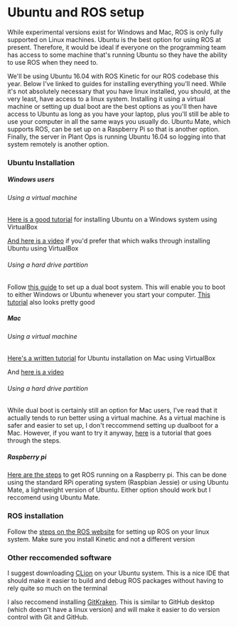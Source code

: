 # Ubuntu and ROS setup

While experimental versions exist for Windows and Mac, ROS is only fully supported on Linux machines. Ubuntu is the best option for using ROS at present. Therefore, it would be ideal if everyone on the programming team has access to some machine that's running Ubuntu so they have the ability to use ROS when they need to.

We'll be using Ubuntu 16.04 with ROS Kinetic for our ROS codebase this year. Below I've linked to guides for installing everything you'll need. While it's not absolutely necessary that you have linux installed, you should, at the very least, have access to a linux system. Installing it using a virtual machine or setting up dual boot are the best options as you'll then have access to Ubuntu as long as you have your laptop, plus you'll still be able to use your computer in all the same ways you usually do. Ubuntu Mate, which supports ROS, can be set up on a Raspberry Pi so that is another option. Finally, the server in Plant Ops is running Ubuntu 16.04 so logging into that system remotely is another option.

### Ubuntu Installation


##### Windows users


###### Using a virtual machine


[Here is a good tutorial](https://www.codeooze.com/windows-10/windows-10-ubuntu-vbox/) for installing Ubuntu on a Windows system using VirtualBox

[And here is a video](https://www.youtube.com/watch?v=GGorVpzZQwA) if you'd prefer that which walks through installing Ubuntu using VirtualBox


###### Using a hard drive partition

Follow [this guide](https://itsfoss.com/install-ubuntu-1404-dual-boot-mode-windows-8-81-uefi/) to set up a dual boot system. This will enable you to boot to either Windows or Ubuntu whenever you start your computer. [This tutorial](https://www.tecmint.com/install-ubuntu-16-04-alongside-with-windows-10-or-8-in-dual-boot/) also looks pretty good


##### Mac


###### Using a virtual machine

[Here's a written tutorial](https://www.simplehelp.net/2015/06/09/how-to-install-ubuntu-on-your-mac/) for Ubuntu installation on Mac using VirtualBox 

And [here is a video](https://www.youtube.com/watch?v=sNixOS6mHlU)


###### Using a hard drive partition

While dual boot is certainly still an option for Mac users, I've read that it actually tends to run better using a virtual machine. As a virtual machine is safer and easier to set up, I don't reccommend setting up dualboot for a Mac. However, if you want to try it anyway, [here](https://www.maketecheasier.com/install-dual-boot-ubuntu-mac/) is a tutorial that goes through the steps.


##### Raspberry pi

[Here are the steps](http://wiki.ros.org/ROSberryPi/Installing%20ROS%20Kinetic%20on%20the%20Raspberry%20Pi) to get ROS running on a Raspberry pi. This can be done using the standard RPi operating system (Raspbian Jessie) or using Ubuntu Mate, a lightweight version of Ubuntu. Either option should work but I reccomend using Ubuntu Mate. 

### ROS installation

Follow the [steps on the ROS website](http://wiki.ros.org/kinetic/Installation/Ubuntu) for setting up ROS on your linux system. Make sure you install Kinetic and not a different version


### Other reccomended software

I suggest downloading [CLion](https://www.jetbrains.com/clion/download/#section=linux) on your Ubuntu system. This is a nice IDE that should make it easier to build and debug ROS packages without having to rely quite so much on the terminal

I also reccomend installing [GitKraken](https://support.gitkraken.com/how-to-install). This is similar to GitHub desktop (which doesn't have a linux version) and will make it easier to do version control with Git and GitHub.